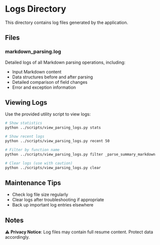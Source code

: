# Logs Directory

This directory contains log files generated by the application.

## Files

### markdown_parsing.log
Detailed logs of all Markdown parsing operations, including:
- Input Markdown content
- Data structures before and after parsing
- Detailed comparison of field changes
- Error and exception information

## Viewing Logs

Use the provided utility script to view logs:

```bash
# Show statistics
python ../scripts/view_parsing_logs.py stats

# Show recent logs
python ../scripts/view_parsing_logs.py recent 50

# Filter by function name
python ../scripts/view_parsing_logs.py filter _parse_summary_markdown

# Clear logs (use with caution)
python ../scripts/view_parsing_logs.py clear
```

## Maintenance Tips

- Check log file size regularly
- Clear logs after troubleshooting if appropriate
- Back up important log entries elsewhere

## Notes

⚠️ **Privacy Notice**: Log files may contain full resume content. Protect data accordingly.



